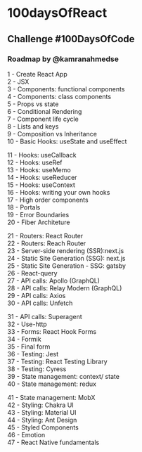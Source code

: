 # 100daysOfReact

## Challenge #100DaysOfCode

### Roadmap by @kamranahmedse

1 - Create React App <br/>
2 - JSX<br/>
3 - Components: functional components<br/>
4 - Components: class components<br/>
5 - Props vs state<br/>
6 - Conditional Rendering<br/>
7 - Component life cycle<br/>
8 - Lists and keys<br/>
9 - Composition vs Inheritance<br/>
10 - Basic Hooks: useState and useEffect<br/>

11 - Hooks: useCallback<br/>
12 - Hooks: useRef<br/>
13 - Hooks: useMemo<br/>
14 - Hooks: useReducer<br/>
15 - Hooks: useContext<br/>
16 - Hooks: writing your own hooks<br/>
17 - High order components<br/>
18 - Portals<br/>
19 - Error Boundaries<br/>
20 - Fiber Architeture<br/>

21 - Routers: React Router<br/>
22 - Routers: Reach Router<br/>
23 - Server-side rendering (SSR):next.js<br/>
24 - Static Site Generation (SSG): next.js<br/>
25 - Static Site Generation - SSG: gatsby<br/>
26 - React-query<br/>
27 - API calls: Apollo (GraphQL)<br/>
28 - API calls: Relay Modern (GraphQL)<br/>
29 - API calls: Axios<br/>
30 - API calls: Unfetch<br/>

31 - API calls: Superagent<br/>
32 - Use-http<br/>
33 - Forms: React Hook Forms<br/>
34 - Formik<br/>
35 - Final form<br/>
36 - Testing: Jest<br/>
37 - Testing: React Testing Library<br/>
38 - Testing: Cyress<br/>
39 - State management: context/ state<br/>
40 - State management: redux<br/>

41 - State management: MobX<br/>
42 - Styling: Chakra UI<br/>
43 - Styling: Material UI<br/>
44 - Styling: Ant Design<br/>
45 - Styled Components<br/>
46 - Emotion<br/>
47 - React Native fundamentals<br/>
